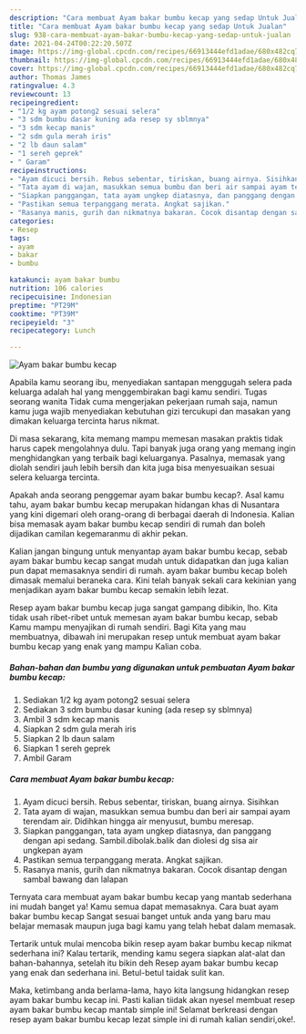 ```yaml
---
description: "Cara membuat Ayam bakar bumbu kecap yang sedap Untuk Jualan"
title: "Cara membuat Ayam bakar bumbu kecap yang sedap Untuk Jualan"
slug: 938-cara-membuat-ayam-bakar-bumbu-kecap-yang-sedap-untuk-jualan
date: 2021-04-24T00:22:20.507Z
image: https://img-global.cpcdn.com/recipes/66913444efd1adae/680x482cq70/ayam-bakar-bumbu-kecap-foto-resep-utama.jpg
thumbnail: https://img-global.cpcdn.com/recipes/66913444efd1adae/680x482cq70/ayam-bakar-bumbu-kecap-foto-resep-utama.jpg
cover: https://img-global.cpcdn.com/recipes/66913444efd1adae/680x482cq70/ayam-bakar-bumbu-kecap-foto-resep-utama.jpg
author: Thomas James
ratingvalue: 4.3
reviewcount: 13
recipeingredient:
- "1/2 kg ayam potong2 sesuai selera"
- "3 sdm bumbu dasar kuning ada resep sy sblmnya"
- "3 sdm kecap manis"
- "2 sdm gula merah iris"
- "2 lb daun salam"
- "1 sereh geprek"
- " Garam"
recipeinstructions:
- "Ayam dicuci bersih. Rebus sebentar, tiriskan, buang airnya. Sisihkan"
- "Tata ayam di wajan, masukkan semua bumbu dan beri air sampai ayam terendam air. Didihkan hingga air menyusut, bumbu meresap."
- "Siapkan panggangan, tata ayam ungkep diatasnya, dan panggang dengan api sedang. Sambil.dibolak.balik dan diolesi dg sisa air ungkepan ayam"
- "Pastikan semua terpanggang merata. Angkat sajikan."
- "Rasanya manis, gurih dan nikmatnya bakaran. Cocok disantap dengan sambal bawang dan lalapan"
categories:
- Resep
tags:
- ayam
- bakar
- bumbu

katakunci: ayam bakar bumbu 
nutrition: 106 calories
recipecuisine: Indonesian
preptime: "PT29M"
cooktime: "PT39M"
recipeyield: "3"
recipecategory: Lunch

---
```



![Ayam bakar bumbu kecap](https://img-global.cpcdn.com/recipes/66913444efd1adae/680x482cq70/ayam-bakar-bumbu-kecap-foto-resep-utama.jpg)

Apabila kamu seorang ibu, menyediakan santapan menggugah selera pada keluarga adalah hal yang menggembirakan bagi kamu sendiri. Tugas seorang  wanita Tidak cuma mengerjakan pekerjaan rumah saja, namun kamu juga wajib menyediakan kebutuhan gizi tercukupi dan masakan yang dimakan keluarga tercinta harus nikmat.

Di masa  sekarang, kita memang mampu memesan masakan praktis tidak harus capek mengolahnya dulu. Tapi banyak juga orang yang memang ingin menghidangkan yang terbaik bagi keluarganya. Pasalnya, memasak yang diolah sendiri jauh lebih bersih dan kita juga bisa menyesuaikan sesuai selera keluarga tercinta. 



Apakah anda seorang penggemar ayam bakar bumbu kecap?. Asal kamu tahu, ayam bakar bumbu kecap merupakan hidangan khas di Nusantara yang kini digemari oleh orang-orang di berbagai daerah di Indonesia. Kalian bisa memasak ayam bakar bumbu kecap sendiri di rumah dan boleh dijadikan camilan kegemaranmu di akhir pekan.

Kalian jangan bingung untuk menyantap ayam bakar bumbu kecap, sebab ayam bakar bumbu kecap sangat mudah untuk didapatkan dan juga kalian pun dapat memasaknya sendiri di rumah. ayam bakar bumbu kecap boleh dimasak memalui beraneka cara. Kini telah banyak sekali cara kekinian yang menjadikan ayam bakar bumbu kecap semakin lebih lezat.

Resep ayam bakar bumbu kecap juga sangat gampang dibikin, lho. Kita tidak usah ribet-ribet untuk memesan ayam bakar bumbu kecap, sebab Kamu mampu menyajikan di rumah sendiri. Bagi Kita yang mau membuatnya, dibawah ini merupakan resep untuk membuat ayam bakar bumbu kecap yang enak yang mampu Kalian coba.

<!--inarticleads1-->

##### Bahan-bahan dan bumbu yang digunakan untuk pembuatan Ayam bakar bumbu kecap:

1. Sediakan 1/2 kg ayam potong2 sesuai selera
1. Sediakan 3 sdm bumbu dasar kuning (ada resep sy sblmnya)
1. Ambil 3 sdm kecap manis
1. Siapkan 2 sdm gula merah iris
1. Siapkan 2 lb daun salam
1. Siapkan 1 sereh geprek
1. Ambil  Garam




<!--inarticleads2-->

##### Cara membuat Ayam bakar bumbu kecap:

1. Ayam dicuci bersih. Rebus sebentar, tiriskan, buang airnya. Sisihkan
1. Tata ayam di wajan, masukkan semua bumbu dan beri air sampai ayam terendam air. Didihkan hingga air menyusut, bumbu meresap.
1. Siapkan panggangan, tata ayam ungkep diatasnya, dan panggang dengan api sedang. Sambil.dibolak.balik dan diolesi dg sisa air ungkepan ayam
1. Pastikan semua terpanggang merata. Angkat sajikan.
1. Rasanya manis, gurih dan nikmatnya bakaran. Cocok disantap dengan sambal bawang dan lalapan




Ternyata cara membuat ayam bakar bumbu kecap yang mantab sederhana ini mudah banget ya! Kamu semua dapat memasaknya. Cara buat ayam bakar bumbu kecap Sangat sesuai banget untuk anda yang baru mau belajar memasak maupun juga bagi kamu yang telah hebat dalam memasak.

Tertarik untuk mulai mencoba bikin resep ayam bakar bumbu kecap nikmat sederhana ini? Kalau tertarik, mending kamu segera siapkan alat-alat dan bahan-bahannya, setelah itu bikin deh Resep ayam bakar bumbu kecap yang enak dan sederhana ini. Betul-betul taidak sulit kan. 

Maka, ketimbang anda berlama-lama, hayo kita langsung hidangkan resep ayam bakar bumbu kecap ini. Pasti kalian tiidak akan nyesel membuat resep ayam bakar bumbu kecap mantab simple ini! Selamat berkreasi dengan resep ayam bakar bumbu kecap lezat simple ini di rumah kalian sendiri,oke!.

